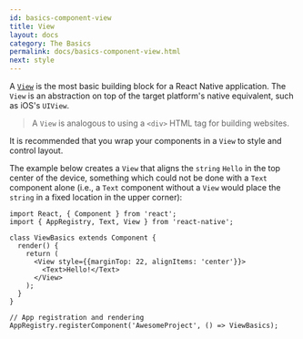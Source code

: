 ```yaml
---
id: basics-component-view
title: View
layout: docs
category: The Basics
permalink: docs/basics-component-view.html
next: style
---
```


A [`View`](/react-native/docs/view.html#content) is the most basic building block for a React Native application. The `View` is an abstraction on top of the target platform's native equivalent, such as iOS's `UIView`.

> A `View` is analogous to using a `<div>` HTML tag for building websites.

It is recommended that you wrap your components in a `View` to style and control layout.

The example below creates a `View` that aligns the `string` `Hello` in the top center of the device, something which could not be done with a `Text` component alone (i.e., a `Text` component without a `View` would place the `string` in a fixed location in the upper corner):

```ReactNativeWebPlayer
import React, { Component } from 'react';
import { AppRegistry, Text, View } from 'react-native';

class ViewBasics extends Component {
  render() {
    return (
      <View style={{marginTop: 22, alignItems: 'center'}}>
        <Text>Hello!</Text>
      </View>
    );
  }
}

// App registration and rendering
AppRegistry.registerComponent('AwesomeProject', () => ViewBasics);
```
